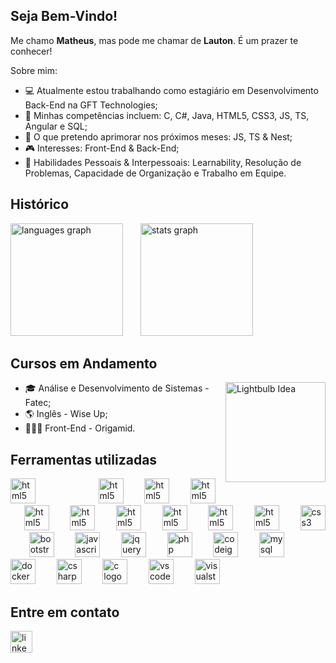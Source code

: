 ## Seja Bem-Vindo!
<p>Me chamo <b>Matheus</b>, mas pode me chamar de <b>Lauton</b>. É um prazer te conhecer!</p>
<p>Sobre mim:</p>
<ul>
  <li>💻 Atualmente estou trabalhando como estagiário em Desenvolvimento Back-End na GFT Technologies;</li> 
  <li>🧠 Minhas competências incluem: C, C#, Java, HTML5, CSS3, JS, TS, Angular e SQL;</li>
  <li>🌱 O que pretendo aprimorar nos próximos meses: JS, TS & Nest;</li>
  <li>🎮 Interesses: Front-End & Back-End;</li>
  <li>💬 Habilidades Pessoais & Interpessoais: Learnability, Resolução de Problemas, Capacidade de Organização e Trabalho em Equipe.</li>
</ul>

## Histórico
<div align="left">
  <img src="https://github-readme-stats.vercel.app/api/top-langs?username=lautones&locale=en&hide_title=false&layout=compact&card_width=320&langs_count=10&theme=tokyonight&hide_border=true&custom_title=Principais%20Linguagens%20Utilizadas" height="180" alt="languages graph"/>
  <img width="20"/>
  <img src="https://github-readme-stats.vercel.app/api?username=lautones&hide_title=false&hide_rank=true&show_icons=true&include_all_commits=true&count_private=true&disable_animations=false&theme=tokyonight&locale=en&hide_border=true&custom_title=Estat%C3%ADsticas" height="180" alt="stats graph"/>
</div>

## Cursos em Andamento
<div align="left">
  <img src="https://media.tenor.com/6bnek3U6Kc8AAAAi/idea-lightbulb.gif" height="160" alt="Lightbulb Idea" align="right"/>
  <ul>
    <li>🎓 Análise e Desenvolvimento de Sistemas - Fatec;</li>
    <li>🌎 Inglês - Wise Up;</li>
    <li>👨🏻‍💻 Front-End - Origamid.</li>
  </ul>
</div>

## Ferramentas utilizadas
<div align="left">
  <img src="https://cdn.jsdelivr.net/gh/devicons/devicon@latest/icons/rabbitmq/rabbitmq-original.svg" height="40" alt="html5 logo"/>         
  <img width="10"/>        
  <img src="https://cdn.jsdelivr.net/gh/devicons/devicon@latest/icons/azure/azure-original-wordmark.svg" height="40" alt="html5 logo"/>
  <img width="10"/>
  <img src="https://cdn.jsdelivr.net/gh/devicons/devicon@latest/icons/postman/postman-original.svg" height="40" alt="html5 logo"/>
  <img width="10"/>
  <img src="https://cdn.jsdelivr.net/gh/devicons/devicon@latest/icons/figma/figma-original.svg" height="40" alt="html5 logo"/>
  <img width="10"/>
  <img src="https://cdn.jsdelivr.net/gh/devicons/devicon@latest/icons/mongodb/mongodb-original-wordmark.svg" height="40" alt="html5 logo"/>
  <img width="10"/>
  <img src="https://cdn.jsdelivr.net/gh/devicons/devicon@latest/icons/java/java-original-wordmark.svg" height="40" alt="html5 logo"/>
  <img width="10"/>
  <img src="https://cdn.jsdelivr.net/gh/devicons/devicon@latest/icons/typescript/typescript-original.svg" height="40" alt="html5 logo"/>
  <img width="10"/>
  <img src="https://cdn.jsdelivr.net/gh/devicons/devicon@latest/icons/dotnetcore/dotnetcore-original.svg" height="40" alt="html5 logo"/>
  <img width="10"/>
  <img src="https://cdn.jsdelivr.net/gh/devicons/devicon@latest/icons/angular/angular-original.svg" height="40" alt="html5 logo"/>
  <img width="10"/>
  <img src="https://cdn.jsdelivr.net/gh/devicons/devicon/icons/html5/html5-original.svg" height="40" alt="html5 logo"/>
  <img width="10"/>
  <img src="https://cdn.jsdelivr.net/gh/devicons/devicon/icons/css3/css3-original.svg" height="40" alt="css3 logo"/>
  <img width="10"/>
  <img src="https://cdn.jsdelivr.net/gh/devicons/devicon/icons/bootstrap/bootstrap-original.svg" height="40" alt="bootstrap logo"/>
  <img width="10"/>
  <img src="https://cdn.jsdelivr.net/gh/devicons/devicon/icons/javascript/javascript-original.svg" height="40" alt="javascript logo"/>
  <img width="10"/>
  <img src="https://cdn.jsdelivr.net/gh/devicons/devicon/icons/jquery/jquery-original.svg" height="40" alt="jquery logo"/>
  <img width="10"/>
  <img src="https://cdn.jsdelivr.net/gh/devicons/devicon/icons/php/php-original.svg" height="40" alt="php logo"/>
  <img width="10"/>
  <img src="https://cdn.jsdelivr.net/gh/devicons/devicon/icons/codeigniter/codeigniter-plain.svg" height="40" alt="codeigniter logo"/>
  <img width="10"/>
  <img src="https://cdn.jsdelivr.net/gh/devicons/devicon/icons/mysql/mysql-original.svg" height="40" alt="mysql logo"/>
  <img width="10"/>
  <img src="https://cdn.jsdelivr.net/gh/devicons/devicon/icons/docker/docker-original.svg" height="40" alt="docker logo"/>
  <img width="10"/>
  <img src="https://cdn.jsdelivr.net/gh/devicons/devicon/icons/csharp/csharp-original.svg" height="40" alt="csharp logo"/>
  <img width="10"/>
  <img src="https://cdn.jsdelivr.net/gh/devicons/devicon/icons/c/c-original.svg" height="40" alt="c logo"/>
  <img width="10"/>
  <img src="https://cdn.jsdelivr.net/gh/devicons/devicon/icons/vscode/vscode-original.svg" height="40" alt="vscode logo"/>
  <img width="10"/>
  <img src="https://cdn.jsdelivr.net/gh/devicons/devicon/icons/visualstudio/visualstudio-plain.svg" height="40" alt="visualstudio logo"/>
</div>

## Entre em contato
<div align="left">
  <a href="https://www.linkedin.com/in/matheus-lauton/"><img src="https://img.shields.io/static/v1?message=LinkedIn&logo=linkedin&label=&color=0077B5&logoColor=white&labelColor=&style=for-the-badge" height="35" alt="linkedin logo"/></a>
</div>
